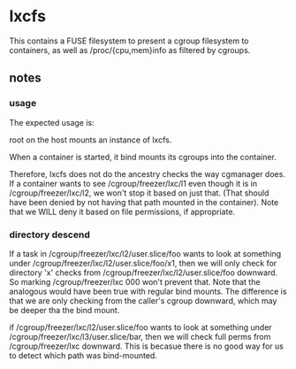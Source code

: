# lxcfs

This contains a FUSE filesystem to present a cgroup filesystem
to containers, as well as /proc/{cpu,mem}info as filtered by cgroups.

## notes

### usage

The expected usage is:

root on the host mounts an instance of lxcfs.

When a container is started, it bind mounts its cgroups into
the container.

Therefore, lxcfs does not do the ancestry checks the way cgmanager does.
If a container wants to see /cgroup/freezer/lxc/l1 even though it is in
/cgroup/freezer/lxc/l2, we won't stop it based on just that.  (That should
have been denied by not having that path mounted in the container).
Note that we WILL deny it based on file permissions, if appropriate.

### directory descend

If a task in /cgroup/freezer/lxc/l2/user.slice/foo wants to look at
something under /cgroup/freezer/lxc/l2/user.slice/foo/x1, then we
will only check for directory 'x' checks from /cgroup/freezer/lxc/l2/user.slice/foo
downward.  So marking /cgroup/freezer/lxc 000 won't prevent that.
Note that the analogous would have been true with regular bind mounts.
The difference is that we are only checking from the caller's cgroup
downward, which may be deeper tha the bind mount.

if /cgroup/freezer/lxc/l2/user.slice/foo wants to look at something
under /cgroup/freezer/lxc/l3/user.slice/bar, then we will check full
perms from /cgroup/freezer/lxc downward.  This is becasue there is no
good way for us to detect which path was bind-mounted.
